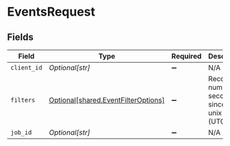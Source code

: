 # EventsRequest


## Fields

| Field                                                                            | Type                                                                             | Required                                                                         | Description                                                                      | Example                                                                          |
| -------------------------------------------------------------------------------- | -------------------------------------------------------------------------------- | -------------------------------------------------------------------------------- | -------------------------------------------------------------------------------- | -------------------------------------------------------------------------------- |
| `client_id`                                                                      | *Optional[str]*                                                                  | :heavy_minus_sign:                                                               | N/A                                                                              | ac13188e93c97a9c2e7cf8e86c7313156a73436036f30da1ececc2ce79f9ea51                 |
| `filters`                                                                        | [Optional[shared.EventFilterOptions]](../../models/shared/eventfilteroptions.md) | :heavy_minus_sign:                                                               | Records the number of seconds since the unix epoch (UTC)                         |                                                                                  |
| `job_id`                                                                         | *Optional[str]*                                                                  | :heavy_minus_sign:                                                               | N/A                                                                              | 9304c616-291f-41ad-b862-54e133c0149e                                             |